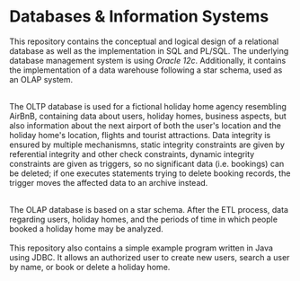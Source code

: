 <h1>Databases & Information Systems</h1>

This repository contains the conceptual and logical design of a relational database as well as the implementation in SQL and PL/SQL. 
The underlying database management system is using <i>Oracle 12c</i>. Additionally, it contains the implementation of a data warehouse following a star schema, used as an OLAP system.<br><br>

The OLTP database is used for a fictional holiday home agency resembling AirBnB, containing data about users, 
holiday homes, business aspects, but also information about the next airport of both the user's location and the 
holiday home's location, flights and tourist attractions. Data integrity is ensured by multiple mechanismns, 
static integrity constraints are given by referential integrity and other check constraints, dynamic integrity constraints are given as triggers, 
so no significant data (i.e. bookings) can be deleted; if one executes statements trying to delete booking records, 
the trigger moves the affected data to an archive instead. <br><br>

The OLAP database is based on a star schema. After the ETL process, data regarding users, holiday homes, and the periods of time in which people booked a holiday home may be analyzed. <br><br>
This repository also contains a simple example program written in Java using JDBC. It allows an authorized user to create new users, search a user by name, or book or delete a holiday home.